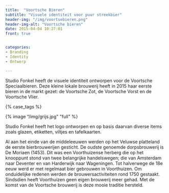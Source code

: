 ```yaml
---
title:  "Voortsche Bieren"
subtitle: "Visuele identiteit voor puur streekbier"
header-img: "/img/voortsebieren.png"
header-img-alt: "Voortsche bieren"
date: 2015-04-04 10:27:01
front: true


categories:
- Branding
- Identity
- Ontwerp

---
```


Studio Fonkel heeft de visuele identiteit ontworpen voor de Voortsche Speciaalbieren. Deze kleine lokale brouwerij heeft in 2015 haar eerste bieren in de markt gezet: de Voortsche Zot, de Voortsche Vorst en de Voortsche Vlier.

{% case_tags %}

{% image “/img/grijs.jpg"  "full" %}

Studio Fonkel heeft het logo ontworpen en op basis daarvan diverse items zoals glazen, etiketten, viltjes en tafelkaarten.

Al aan het einde van de middeleeuwen werden op het Veluwse platteland de eerste bierbrouwerijen gesticht. De oudste genoemde dorpsbrouwerij is De Moriaen (1453). Dit was een Voorthuizense herberg die op het knooppunt stond van twee belangrijke handelswegen; die van Amsterdam naar Deventer en van Harderwijk naar Wageningen. Tot halverwege de 18e eeuw werd er met regelmaat bier gebrouwen in Voorthuizen. Om onduidelijke redenen werden de brouwersactiviteiten rond 1750 gestaakt. Sindsdien heeft Voorthuizen geen eigen brouwerij meer gehad. Met de komst van de Voortsche brouwerij is deze mooie traditie hersteld.
